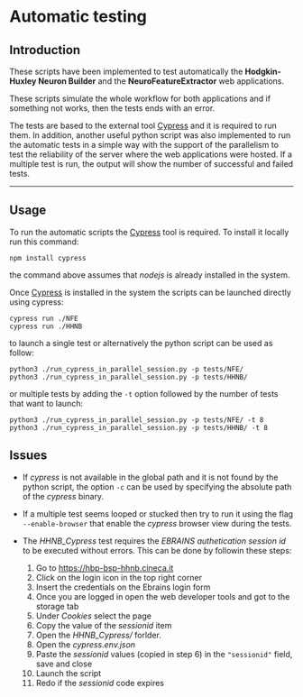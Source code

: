 # Automatic testing



## Introduction

These scripts have been implemented to test automatically the **Hodgkin-Huxley Neuron Builder** and the **NeuroFeatureExtractor** web applications.

These scripts simulate the whole workflow for both applications and if something not works, then the tests ends with an error.

The tests are based to the external tool [Cypress](https://www.cypress.io/) and it is required to run them.
In addition, another useful python script was also implemented to run the automatic tests in a simple way with the support of the parallelism to test the reliability of the server where the web applications were hosted.
If a multiple test is run, the output will show the number of successful and failed tests.


---

## Usage

To run the automatic scripts the [Cypress](https://www.cypress.io/) tool is required.
To install it locally run this command:

`npm install cypress`


the command above assumes that *nodejs* is already installed in the system.

Once [Cypress](https://www.cypress.io/) is installed in the system the scripts can be launched directly using cypress:

```
cypress run ./NFE
cypress run ./HHNB
```

to launch a single test or alternatively the python script can be used as follow:

```
python3 ./run_cypress_in_parallel_session.py -p tests/NFE/
python3 ./run_cypress_in_parallel_session.py -p tests/HHNB/
```

or multiple tests by adding the `-t` option followed by the number of tests that want to launch:

```
python3 ./run_cypress_in_parallel_session.py -p tests/NFE/ -t 8
python3 ./run_cypress_in_parallel_session.py -p tests/HHNB/ -t 8
```

## Issues

*   If _cypress_ is not available in the global path and it is not found by the python script, the option `-c` can be used by specifying the absolute path of the _cypress_ binary.


*   If a multiple test seems looped or stucked then try to run it using the flag `--enable-browser` that enable the _cypress_ browser view during the tests.

*   The _HHNB_Cypress_ test requires the _EBRAINS authetication session id_ to be executed without errors.
This can be done by followin these steps:

    1. Go to https://hbp-bsp-hhnb.cineca.it
    2. Click on the login icon in the top right corner
    3. Insert the credentials on the Ebrains login form
    4. Once you are logged in open the web developer tools and got to the storage tab
    5. Under _Cookies_ select the page
    6. Copy the value of the _sessionid_ item
    7. Open the _HHNB_Cypress/_ forlder.
    8. Open the _cypress.env.json_
    9. Paste the _sessionid_ values (copied in step 6) in the `"sessionid"` field, save and close
    10. Launch the script
    11. Redo if the _sessionid_ code expires



